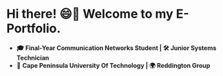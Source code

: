 # **Hi there! 😄👋 Welcome to my E-Portfolio.**  

- **🎓 Final-Year Communication Networks Student | 🛠 Junior Systems Technician**
- 📍 **Cape Peninsula University Of Technology | 🌍 Reddington Group**
